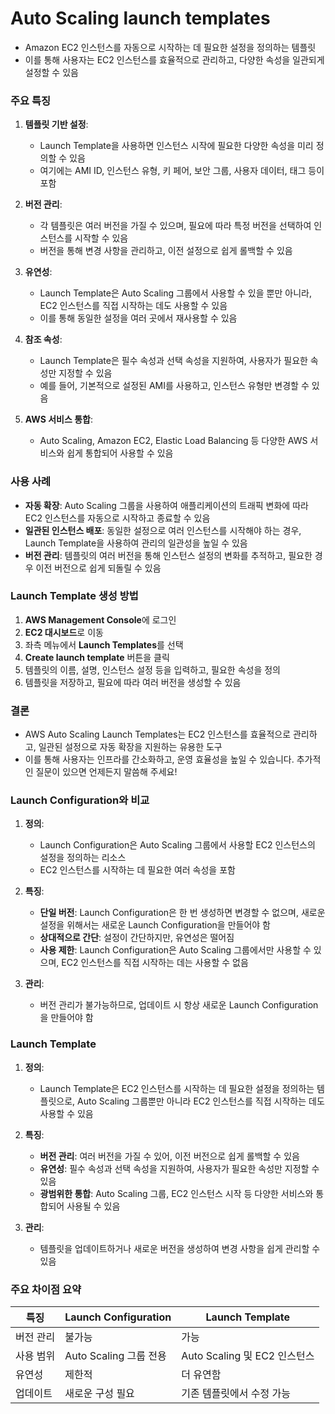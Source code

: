 # Auto Scaling launch templates
- Amazon EC2 인스턴스를 자동으로 시작하는 데 필요한 설정을 정의하는 템플릿
- 이를 통해 사용자는 EC2 인스턴스를 효율적으로 관리하고, 다양한 속성을 일관되게 설정할 수 있음

### 주요 특징

1. **템플릿 기반 설정**:
   - Launch Template을 사용하면 인스턴스 시작에 필요한 다양한 속성을 미리 정의할 수 있음
   - 여기에는 AMI ID, 인스턴스 유형, 키 페어, 보안 그룹, 사용자 데이터, 태그 등이 포함

2. **버전 관리**:
   - 각 템플릿은 여러 버전을 가질 수 있으며, 필요에 따라 특정 버전을 선택하여 인스턴스를 시작할 수 있음
   - 버전을 통해 변경 사항을 관리하고, 이전 설정으로 쉽게 롤백할 수 있음

3. **유연성**:
   - Launch Template은 Auto Scaling 그룹에서 사용할 수 있을 뿐만 아니라, EC2 인스턴스를 직접 시작하는 데도 사용할 수 있음
   - 이를 통해 동일한 설정을 여러 곳에서 재사용할 수 있음

4. **참조 속성**:
   - Launch Template은 필수 속성과 선택 속성을 지원하여, 사용자가 필요한 속성만 지정할 수 있음
   - 예를 들어, 기본적으로 설정된 AMI를 사용하고, 인스턴스 유형만 변경할 수 있음

5. **AWS 서비스 통합**:
   - Auto Scaling, Amazon EC2, Elastic Load Balancing 등 다양한 AWS 서비스와 쉽게 통합되어 사용할 수 있음

### 사용 사례

- **자동 확장**: Auto Scaling 그룹을 사용하여 애플리케이션의 트래픽 변화에 따라 EC2 인스턴스를 자동으로 시작하고 종료할 수 있음
- **일관된 인스턴스 배포**: 동일한 설정으로 여러 인스턴스를 시작해야 하는 경우, Launch Template을 사용하여 관리의 일관성을 높일 수 있음
- **버전 관리**: 템플릿의 여러 버전을 통해 인스턴스 설정의 변화를 추적하고, 필요한 경우 이전 버전으로 쉽게 되돌릴 수 있음

### Launch Template 생성 방법

1. **AWS Management Console**에 로그인
2. **EC2 대시보드**로 이동
3. 좌측 메뉴에서 **Launch Templates**를 선택
4. **Create launch template** 버튼을 클릭
5. 템플릿의 이름, 설명, 인스턴스 설정 등을 입력하고, 필요한 속성을 정의
6. 템플릿을 저장하고, 필요에 따라 여러 버전을 생성할 수 있음

### 결론
- AWS Auto Scaling Launch Templates는 EC2 인스턴스를 효율적으로 관리하고, 일관된 설정으로 자동 확장을 지원하는 유용한 도구
- 이를 통해 사용자는 인프라를 간소화하고, 운영 효율성을 높일 수 있습니다. 추가적인 질문이 있으면 언제든지 말씀해 주세요!



### Launch Configuration와 비교

1. **정의**:
   - Launch Configuration은 Auto Scaling 그룹에서 사용할 EC2 인스턴스의 설정을 정의하는 리소스
   - EC2 인스턴스를 시작하는 데 필요한 여러 속성을 포함

2. **특징**:
   - **단일 버전**: Launch Configuration은 한 번 생성하면 변경할 수 없으며, 새로운 설정을 위해서는 새로운 Launch Configuration을 만들어야 함
   - **상대적으로 간단**: 설정이 간단하지만, 유연성은 떨어짐
   - **사용 제한**: Launch Configuration은 Auto Scaling 그룹에서만 사용할 수 있으며, EC2 인스턴스를 직접 시작하는 데는 사용할 수 없음

3. **관리**:
   - 버전 관리가 불가능하므로, 업데이트 시 항상 새로운 Launch Configuration을 만들어야 함

### Launch Template

1. **정의**:
   - Launch Template은 EC2 인스턴스를 시작하는 데 필요한 설정을 정의하는 템플릿으로, Auto Scaling 그룹뿐만 아니라 EC2 인스턴스를 직접 시작하는 데도 사용할 수 있음

2. **특징**:
   - **버전 관리**: 여러 버전을 가질 수 있어, 이전 버전으로 쉽게 롤백할 수 있음
   - **유연성**: 필수 속성과 선택 속성을 지원하여, 사용자가 필요한 속성만 지정할 수 있음
   - **광범위한 통합**: Auto Scaling 그룹, EC2 인스턴스 시작 등 다양한 서비스와 통합되어 사용될 수 있음

3. **관리**:
   - 템플릿을 업데이트하거나 새로운 버전을 생성하여 변경 사항을 쉽게 관리할 수 있음

### 주요 차이점 요약

| 특징                  | Launch Configuration        | Launch Template              |
|---------------------|-----------------------------|------------------------------|
| 버전 관리           | 불가능                      | 가능                         |
| 사용 범위           | Auto Scaling 그룹 전용       | Auto Scaling 및 EC2 인스턴스 |
| 유연성              | 제한적                     | 더 유연함                   |
| 업데이트            | 새로운 구성 필요            | 기존 템플릿에서 수정 가능   |